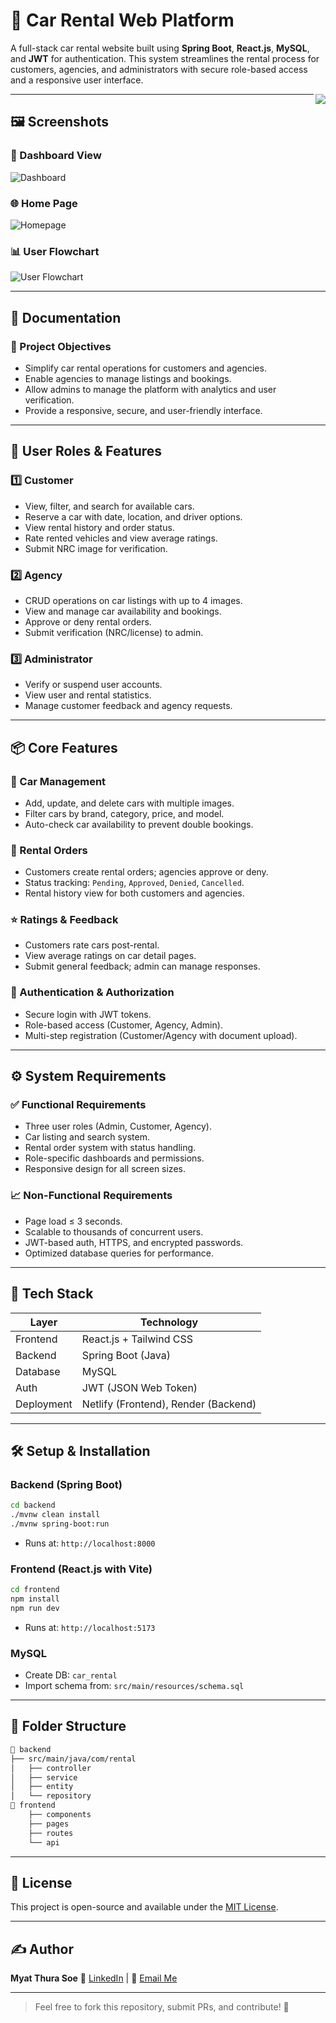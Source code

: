 # 🚗 Car Rental Web Platform

A full-stack car rental website built using **Spring Boot**, **React.js**, **MySQL**, and **JWT** for authentication. This system streamlines the rental process for customers, agencies, and administrators with secure role-based access and a responsive user interface.

<img
align="right"
src="https://visitor-badge.laobi.icu/badge?page_id=Car_Rental_Spring-boot_React"
/>

---

## 🖼️ Screenshots

### 🔧 Dashboard View

![Dashboard](https://github.com/user-attachments/assets/3509ee9e-9057-404d-8da2-853cfc8ae351)


### 🌐 Home Page

![Homepage](https://github.com/user-attachments/assets/073cb8d3-b7a9-4ebb-808e-8ca8df2d701d)

### 📊 User Flowchart

![User Flowchart](https://github.com/user-attachments/assets/e6efec26-0056-411a-9ed3-5737e51a563e)

---

## 📘 Documentation

### 🌟 Project Objectives

* Simplify car rental operations for customers and agencies.
* Enable agencies to manage listings and bookings.
* Allow admins to manage the platform with analytics and user verification.
* Provide a responsive, secure, and user-friendly interface.

---

## 👥 User Roles & Features

### 1️⃣ **Customer**

* View, filter, and search for available cars.
* Reserve a car with date, location, and driver options.
* View rental history and order status.
* Rate rented vehicles and view average ratings.
* Submit NRC image for verification.

### 2️⃣ **Agency**

* CRUD operations on car listings with up to 4 images.
* View and manage car availability and bookings.
* Approve or deny rental orders.
* Submit verification (NRC/license) to admin.

### 3️⃣ **Administrator**

* Verify or suspend user accounts.
* View user and rental statistics.
* Manage customer feedback and agency requests.

---

## 📦 Core Features

### 🚗 Car Management

* Add, update, and delete cars with multiple images.
* Filter cars by brand, category, price, and model.
* Auto-check car availability to prevent double bookings.

### 📁 Rental Orders

* Customers create rental orders; agencies approve or deny.
* Status tracking: `Pending`, `Approved`, `Denied`, `Cancelled`.
* Rental history view for both customers and agencies.

### ⭐ Ratings & Feedback

* Customers rate cars post-rental.
* View average ratings on car detail pages.
* Submit general feedback; admin can manage responses.

### 🔐 Authentication & Authorization

* Secure login with JWT tokens.
* Role-based access (Customer, Agency, Admin).
* Multi-step registration (Customer/Agency with document upload).

---

## ⚙️ System Requirements

### ✅ Functional Requirements

* Three user roles (Admin, Customer, Agency).
* Car listing and search system.
* Rental order system with status handling.
* Role-specific dashboards and permissions.
* Responsive design for all screen sizes.

### 📈 Non-Functional Requirements

* Page load ≤ 3 seconds.
* Scalable to thousands of concurrent users.
* JWT-based auth, HTTPS, and encrypted passwords.
* Optimized database queries for performance.

---

## 🧹 Tech Stack

| Layer      | Technology                           |
| ---------- | ------------------------------------ |
| Frontend   | React.js + Tailwind CSS              |
| Backend    | Spring Boot (Java)                   |
| Database   | MySQL                                |
| Auth       | JWT (JSON Web Token)                 |
| Deployment | Netlify (Frontend), Render (Backend) |

---

## 🛠️ Setup & Installation

### Backend (Spring Boot)

```bash
cd backend
./mvnw clean install
./mvnw spring-boot:run
```

* Runs at: `http://localhost:8000`

### Frontend (React.js with Vite)

```bash
cd frontend
npm install
npm run dev
```

* Runs at: `http://localhost:5173`

### MySQL

* Create DB: `car_rental`
* Import schema from: `src/main/resources/schema.sql`

---

## 📁 Folder Structure

```bash
🔽️ backend
├── src/main/java/com/rental
│   ├── controller
│   ├── service
│   ├── entity
│   └── repository
🔽️ frontend
    ├── components
    ├── pages
    ├── routes
    └── api
```

---

## 📄 License

This project is open-source and available under the [MIT License](LICENSE).

---

## ✍️ Author

**Myat Thura Soe**
📧 [LinkedIn](https://www.linkedin.com/in/myatthurasoe) | 📨 [Email Me](mailto:your.email@example.com)

---

> Feel free to fork this repository, submit PRs, and contribute! 🚀


